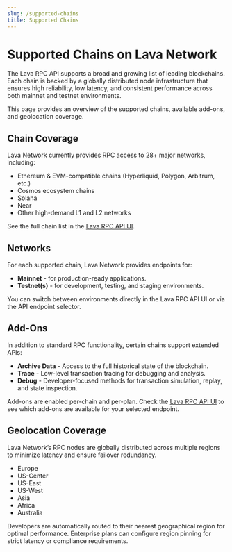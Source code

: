 ```yaml
---
slug: /supported-chains
title: Supported Chains
---
```


# Supported Chains on Lava Network

The Lava RPC API supports a broad and growing list of leading blockchains. Each chain is backed by a globally distributed node infrastructure that ensures high reliability, low latency, and consistent performance across both mainnet and testnet environments.

This page provides an overview of the supported chains, available add-ons, and geolocation coverage.

## Chain Coverage
Lava Network currently provides RPC access to 28+ major networks, including:

- Ethereum & EVM-compatible chains (Hyperliquid, Polygon, Arbitrum, etc.)
- Cosmos ecosystem chains
- Solana
- Near
- Other high-demand L1 and L2 networks

See the full chain list in the [Lava RPC API UI](https://gateway.lavanet.xyz/).

## Networks
For each supported chain, Lava Network provides endpoints for:

- **Mainnet** - for production-ready applications.
- **Testnet(s)** - for development, testing, and staging environments.

You can switch between environments directly in the Lava RPC API UI or via the API endpoint selector.

## Add-Ons

In addition to standard RPC functionality, certain chains support extended APIs:

- **Archive Data** - Access to the full historical state of the blockchain.
- **Trace** - Low-level transaction tracing for debugging and analysis.
- **Debug** - Developer-focused methods for transaction simulation, replay, and state inspection.

Add-ons are enabled per-chain and per-plan. Check the [Lava RPC API UI](https://gateway.lavanet.xyz/) to see which add-ons are available for your selected endpoint.

## Geolocation Coverage

Lava Network’s RPC nodes are globally distributed across multiple regions to minimize latency and ensure failover redundancy.

- Europe
- US-Center
- US-East
- US-West
- Asia
- Africa
- Australia

Developers are automatically routed to their nearest geographical region for optimal performance. Enterprise plans can configure region pinning for strict latency or compliance requirements.



